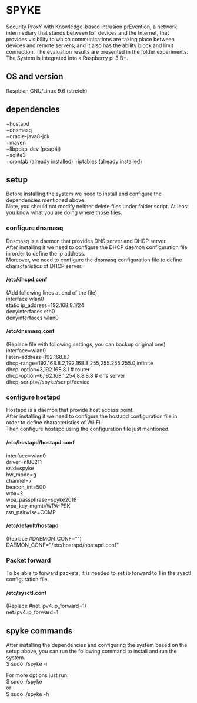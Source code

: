 # SPYKE  
Security ProxY with Knowledge-based intrusion prEvention, a network intermediary that stands between IoT devices and the Internet, that provides visibility to which communications are taking place between devices and remote servers; and it also has the ability block and limit connection.
The evaluation results are presented in the folder experiments.  
The System is integrated into a Raspberry pi 3 B+.  

## OS and version  
Raspbian GNU/Linux 9.6 (stretch)

## dependencies  
+hostapd  
+dnsmasq  
+oracle-java8-jdk  
+maven  
+libpcap-dev (pcap4j)  
+sqlite3  
+crontab  (already installed)
+iptables  (already installed)

## setup  
Before installing the system we need to install and configure the dependencies mentioned above.  
Note, you should not modify neither delete files under folder script. At least you know what you are doing where those files.

### configure dnsmasq
Dnsmasq is a daemon that provides DNS server and DHCP server.  
After installing it we need to configure the DHCP daemon configuration file in order to define the ip address.  
Moreover, we need to configure the dnsmasq configuration file to define characteristics of DHCP server.  

#### /etc/dhcpd.conf  
(Add following lines at end of the file)  
interface wlan0   
static ip_address=192.168.8.1/24  
denyinterfaces eth0  
denyinterfaces wlan0  
#### /etc/dnsmasq.conf  
(Replace file with following settings, you can backup original one)  
interface=wlan0  
listen-address=192.168.8.1  
dhcp-range=192.168.8.2,192.168.8.255,255.255.255.0,infinite  
dhcp-option=3,192.168.8.1  # router  
dhcp-option=6,192.168.1.254,8.8.8.8  # dns server  
dhcp-script=/<path>/spyke/script/device  

### configure hostapd  
Hostapd is a daemon that provide host access point.  
After installing it we need to configure the hostapd configuration file in order to define characteristics of Wi-Fi.  
Then configure hostapd using the configuration file just mentioned.  

#### /etc/hostapd/hostapd.conf  
interface=wlan0  
driver=nl80211  
ssid=spyke  
hw_mode=g  
channel=7  
beacon_int=500  
wpa=2  
wpa_passphrase=spyke2018  
wpa_key_mgmt=WPA-PSK  
rsn_pairwise=CCMP  
#### /etc/default/hostapd
(Replace #DAEMON_CONF="")  
DAEMON_CONF="/etc/hostapd/hostapd.conf"  

### Packet forward
To be able to forward packets, it is needed to set ip forward to 1 in the sysctl configuration file.  

#### /etc/sysctl.conf  
(Replace #net.ipv4.ip_forward=1)  
net.ipv4.ip_forward=1    

## spyke commands
After installing the dependencies and configuring the system based on the setup above, you can run the following command to install and run the system.  
$ sudo ./spyke -i

For more options just run:  
$ sudo ./spyke  
or  
$ sudo ./spyke -h  
